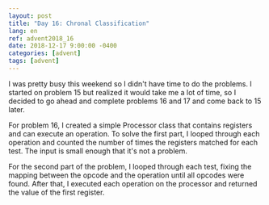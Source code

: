```yaml
---
layout: post
title: "Day 16: Chronal Classification"
lang: en
ref: advent2018_16
date: 2018-12-17 9:00:00 -0400
categories: [advent]
tags: [advent]
---
```

I was pretty busy this weekend so I didn't have time to do the problems. I started on problem 15 but realized it would take me a lot of time, so I decided to go ahead and complete problems 16 and 17 and come back to 15 later.

For problem 16, I created a simple Processor class that contains registers and can execute an operation. To solve the first part, I looped through each operation and counted the number of times the registers matched for each test. The input is small enough that it's not a problem.

For the second part of the problem, I looped through each test, fixing the mapping between the opcode and the operation until all opcodes were found. After that, I executed each operation on the processor and returned the value of the first register.
